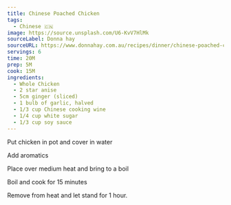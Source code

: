 ```yaml
---
title: Chinese Poached Chicken
tags:
  - Chinese 🇨🇳
image: https://source.unsplash.com/U6-KvV7HlMk
sourceLabel: Donna hay 
sourceURL: https://www.donnahay.com.au/recipes/dinner/chinese-poached-chicken
servings: 6
time: 20M
prep: 5M
cook: 15M
ingredients:
  - Whole Chicken
  - 2 star anise
  - 5cm ginger (sliced)
  - 1 bulb of garlic, halved
  - 1/3 cup Chinese cooking wine
  - 1/4 cup white sugar
  - 1/3 cup soy sauce
---
```


Put chicken in pot and cover in water

Add aromatics

Place over medium heat and bring to a boil

Boil and cook for 15 minutes

Remove from heat and let stand for 1 hour.